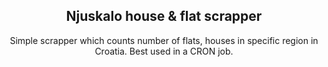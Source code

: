 <h2 align="center">Njuskalo house & flat scrapper</h3>

<div align="center">
  

</div>

<div align="center">
  Simple scrapper which counts number of flats, houses in specific region in Croatia.
  Best used in a CRON job.
</div>
